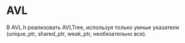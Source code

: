 # AVL

В AVL.h реализовать AVLTree, используя только умные указатели (unique_ptr, shared_ptr, weak_ptr, необязательно все).
